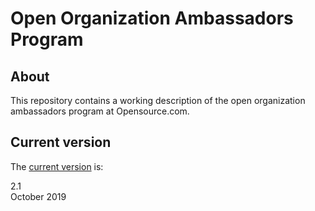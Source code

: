 # Open Organization Ambassadors Program

## About

This repository contains a working description of the open organization ambassadors program at Opensource.com.

## Current version

The [current version](https://opensource.com/open-organization/resources/ambassadors-program) is:

2.1  
October 2019
